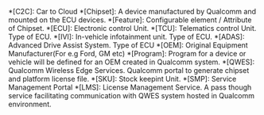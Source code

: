 *[C2C]: Car to Cloud
*[Chipset]: A device manufactured by Qualcomm and mounted on the ECU devices.
*[Feature]: Configurable element / Attribute of Chipset.
*[ECU]: Electronic control Unit. 
*[TCU]: Telematics control Unit.  Type of ECU.
*[IVI]: In-vehicle infotainment unit. Type of ECU.
*[ADAS]: Advanced Drive Assist System. Type of ECU 
*[OEM]: Original Equipment Manufacturer(For e.g Ford, GM etc) 
*[Program]: Program for a device or vehicle will be defined for an OEM created in Qualcomm system. 
*[QWES]: Qualcomm Wireless Edge Services. Qualcomm portal to generate chipset and platform license file. 
*[SKU]: Stock keepint Unit.
*[SMP]: Service Management Portal
*[LMS]: License Management Service. A pass though service facilitating communication with QWES system hosted in Qualcomm environment.